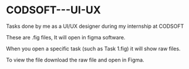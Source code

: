 # CODSOFT---UI-UX
Tasks done by me as a UI/UX designer during my internship at CODSOFT

These are .fig files, It will open in figma software.

When you open a specific task (such as Task 1.fig) it will show raw files.

To view the file download the raw file and open in Figma.
